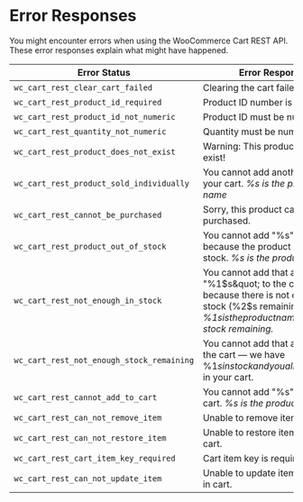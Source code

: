 # Error Responses #

You might encounter errors when using the WooCommerce Cart REST API. These error responses explain what might have happened.

| Error Status | Error Response |
| ------------ | -------------- |
`wc_cart_rest_clear_cart_failed` | Clearing the cart failed!
`wc_cart_rest_product_id_required` | Product ID number is required!
`wc_cart_rest_product_id_not_numeric` | Product ID must be numeric!
`wc_cart_rest_quantity_not_numeric` | Quantity must be numeric!
`wc_cart_rest_product_does_not_exist` | Warning: This product does not exist!
`wc_cart_rest_product_sold_individually` | You cannot add another "%s" to your cart. <i class="label label-info">%s is the product name</i>
`wc_cart_rest_cannot_be_purchased` | Sorry, this product cannot be purchased.
`wc_cart_rest_product_out_of_stock` | You cannot add &quot;%s&quot; to the cart because the product is out of stock. <i class="label label-info">%s is the product name</i>
`wc_cart_rest_not_enough_in_stock` | You cannot add that amount of &quot;%1$s&quot; to the cart because there is not enough stock (%2$s remaining). <i class="label label-info">%1$s is the product name. %2$s is the stock remaining.</i>
`wc_cart_rest_not_enough_stock_remaining` | You cannot add that amount to the cart &mdash; we have %1$s in stock and you already have %2$s in your cart.
`wc_cart_rest_cannot_add_to_cart` | You cannot add "%s" to your cart. <i class="label label-info">%s is the product name</i>
`wc_cart_rest_can_not_remove_item` | Unable to remove item from cart.
`wc_cart_rest_can_not_restore_item` | Unable to restore item to the cart.
`wc_cart_rest_cart_item_key_required` | Cart item key is required!
`wc_cart_rest_can_not_update_item` | Unable to update item quantity in cart.
